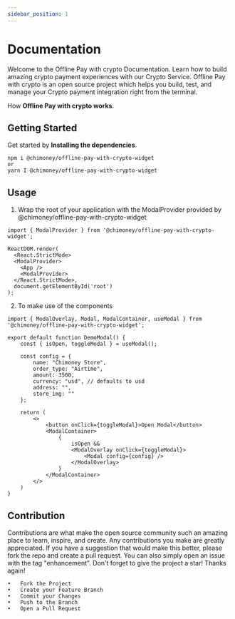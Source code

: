 ```yaml
---
sidebar_position: 1
---
```


# Documentation
Welcome to the Offline Pay with crypto Documentation. Learn how to build amazing crypto payment experiences with our Crypto Service. Offline Pay with crypto is an open source project which helps you build, test, and manage your Crypto payment integration right from the terminal.

How **Offline Pay with crypto works**.

## Getting Started

Get started by **Installing the dependencies**.
```shell
npm i @chimoney/offline-pay-with-crypto-widget
or
yarn I @chimoney/offline-pay-with-crypto-widget
```


## Usage

1.	Wrap the root of your application with the ModalProvider provided by @chimoney/offline-pay-with-crypto-widget

```shell
import { ModalProvider } from '@chimoney/offline-pay-with-crypto-widget';

ReactDOM.render(
  <React.StrictMode>
  <ModalProvider>
    <App />
    <ModalProvider>
  </React.StrictMode>,
  document.getElementById('root')
);
```

2.	To make use of the components
```shell
import { ModalOverlay, Modal, ModalContainer, useModal } from '@chimoney/offline-pay-with-crypto-widget';

export default function DemoModal() {
    const { isOpen, toggleModal } = useModal();

    const config = {
        name: "Chimoney Store",
        order_type: "Airtime",
        amount: 3500,
        currency: "usd", // defaults to usd
        address: "",
        store_img: ""
    };

    return (
        <>
            <button onClick={toggleModal}>Open Modal</button>
            <ModalContainer>
                {
                    isOpen &&
                    <ModalOverlay onClick={toggleModal}>
                        <Modal config={config} />
                    </ModalOverlay>
                }
            </ModalContainer>
        </>
    )
}
```

## Contribution

Contributions are what make the open source community such an amazing place to learn, inspire, and create. Any contributions you make are greatly appreciated.
If you have a suggestion that would make this better, please fork the repo and create a pull request. You can also simply open an issue with the tag "enhancement". Don't forget to give the project a star! Thanks again!


```shell
•	Fork the Project
•	Create your Feature Branch
•	Commit your Changes
•	Push to the Branch 
•	Open a Pull Request

```
